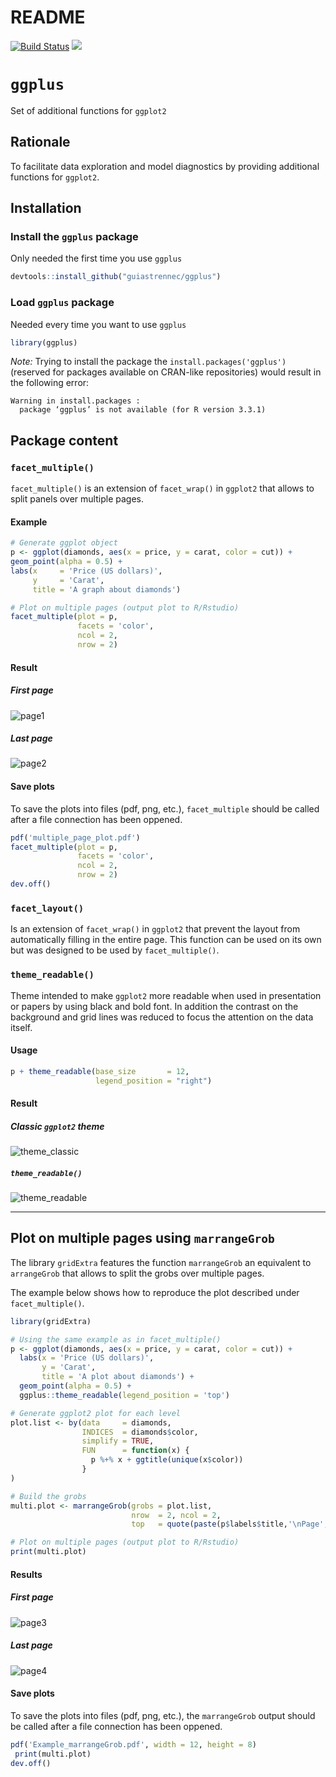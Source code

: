 README
================

[![Build Status](https://travis-ci.org/guiastrennec/ggplus.svg?branch=master)](https://travis-ci.org/guiastrennec/ggplus)
![](http://www.r-pkg.org/badges/version/ggplus)

`ggplus`
========

Set of additional functions for `ggplot2`

Rationale
---------

To facilitate data exploration and model diagnostics by providing additional functions for `ggplot2`.

Installation
------------

### Install the `ggplus` package

Only needed the first time you use `ggplus`

``` r
devtools::install_github("guiastrennec/ggplus")
```

### Load `ggplus` package

Needed every time you want to use `ggplus`

``` r
library(ggplus)
```

*Note:* Trying to install the package the `install.packages('ggplus')` (reserved for packages available on CRAN-like repositories) would result in the following error:

    Warning in install.packages :
      package ‘ggplus’ is not available (for R version 3.3.1)

Package content
---------------

### `facet_multiple()`

`facet_multiple()` is an extension of `facet_wrap()` in `ggplot2` that allows to split panels over multiple pages.

#### Example

``` r
# Generate ggplot object
p <- ggplot(diamonds, aes(x = price, y = carat, color = cut)) +
geom_point(alpha = 0.5) +
labs(x     = 'Price (US dollars)',
     y     = 'Carat',
     title = 'A graph about diamonds')

# Plot on multiple pages (output plot to R/Rstudio)
facet_multiple(plot = p, 
               facets = 'color', 
               ncol = 2, 
               nrow = 2)
```

#### Result

##### First page

![page1](inst/img/facet_multiple-1.jpg)

##### Last page

![page2](inst/img/facet_multiple-2.jpg)

#### Save plots

To save the plots into files (pdf, png, etc.), `facet_multiple` should be called after a file connection has been oppened.

``` r
pdf('multiple_page_plot.pdf')
facet_multiple(plot = p, 
               facets = 'color', 
               ncol = 2, 
               nrow = 2)
dev.off()
```

### `facet_layout()`

Is an extension of `facet_wrap()` in `ggplot2` that prevent the layout from automatically filling in the entire page. This function can be used on its own but was designed to be used by `facet_multiple()`.

### `theme_readable()`

Theme intended to make `ggplot2` more readable when used in presentation or papers by using black and bold font. In addition the contrast on the background and grid lines was reduced to focus the attention on the data itself.

#### Usage

``` r
p + theme_readable(base_size       = 12,
                   legend_position = "right")
```

#### Result

##### Classic `ggplot2` theme

![theme\_classic](inst/img/theme_classic-1.jpg)

##### `theme_readable()`

![theme\_readable](inst/img/theme_readable-1.jpg)

------------------------------------------------------------------------

Plot on multiple pages using `marrangeGrob`
-------------------------------------------

The library `gridExtra` features the function `marrangeGrob` an equivalent to `arrangeGrob` that allows to split the grobs over multiple pages.

The example below shows how to reproduce the plot described under `facet_multiple()`.

``` r
library(gridExtra)

# Using the same example as in facet_multiple()
p <- ggplot(diamonds, aes(x = price, y = carat, color = cut)) +
  labs(x = 'Price (US dollars)',
       y = 'Carat', 
       title = 'A plot about diamonds') +
  geom_point(alpha = 0.5) + 
  ggplus::theme_readable(legend_position = 'top')

# Generate ggplot2 plot for each level
plot.list <- by(data     = diamonds,
                INDICES  = diamonds$color,
                simplify = TRUE,
                FUN      = function(x) {
                  p %+% x + ggtitle(unique(x$color))
                }
)

# Build the grobs
multi.plot <- marrangeGrob(grobs = plot.list,
                           nrow  = 2, ncol = 2,
                           top   = quote(paste(p$labels$title,'\nPage', g, 'of', pages)))

# Plot on multiple pages (output plot to R/Rstudio)
print(multi.plot)
```

#### Results

##### First page

![page3](inst/img/marrangeGrob-1.jpg)

##### Last page

![page4](inst/img/marrangeGrob-2.jpg)

#### Save plots

To save the plots into files (pdf, png, etc.), the `marrangeGrob` output should be called after a file connection has been oppened.

``` r
pdf('Example_marrangeGrob.pdf', width = 12, height = 8)
 print(multi.plot)
dev.off()
```
